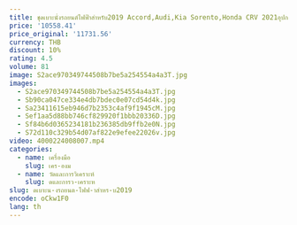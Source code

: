 ```yaml
---
title: ชุดเบาะนั่งรถยนต์ไฟฟ้าสำหรับ2019 Accord,Audi,Kia Sorento,Honda CRV 2021อุปกรณ์เสริม
price: '10558.41'
price_original: '11731.56'
currency: THB
discount: 10%
rating: 4.5
volume: 81
image: S2ace970349744508b7be5a254554a4a3T.jpg
images:
  - S2ace970349744508b7be5a254554a4a3T.jpg
  - Sb90ca047ce334e4db7bdec0e07cd54d4k.jpg
  - Sa23411615eb946d7b2353c4af9f1945cM.jpg
  - Sef1aa5d88bb746cf829920f1bbb20336D.jpg
  - Sf84b6d0365234181b236385db9ffb2e0N.jpg
  - S72d110c329b54d07af822e9efee22026v.jpg
video: 4000224008007.mp4
categories:
  - name: เครื่องมือ
    slug: เคร-องม
  - name: วัดและการวิเคราะห์
    slug: ดและการว-เคราะห
slug: ดเบาะน-งรถยนต-ไฟฟ-าสำหร-บ2019
encode: oCkw1F0
lang: th
---
```

  